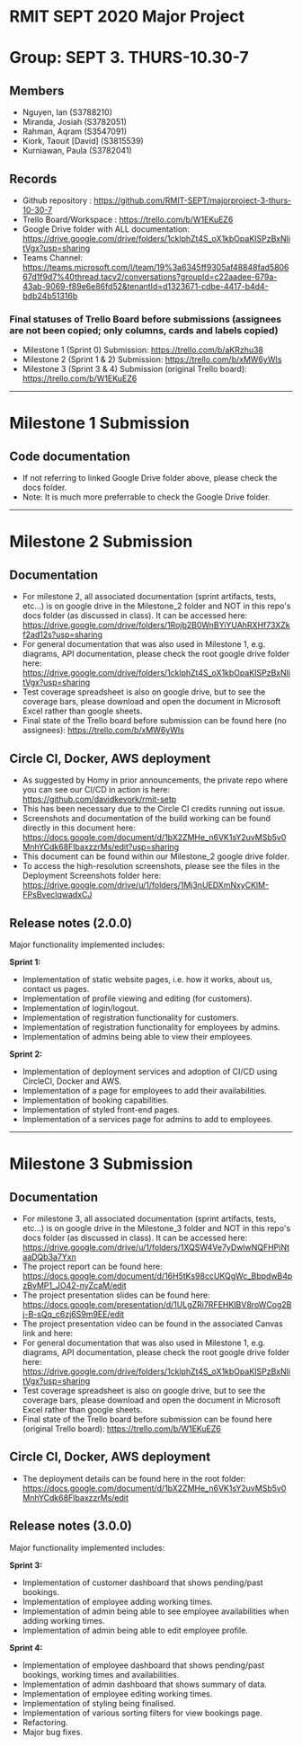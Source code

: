 # RMIT SEPT 2020 Major Project

# Group: SEPT 3. THURS-10.30-7

## Members
* Nguyen, Ian (S3788210)
* Miranda, Josiah (S3782051)
* Rahman, Aqram (S3547091)
* Kiork, Taouit [David] (S3815539)
* Kurniawan, Paula (S3782041)

## Records

* Github repository : https://github.com/RMIT-SEPT/majorproject-3-thurs-10-30-7
* Trello Board/Workspace : https://trello.com/b/W1EKuEZ6
* Google Drive folder with ALL documentation: https://drive.google.com/drive/folders/1cklphZt4S_oX1kbOpaKISPzBxNlitVgx?usp=sharing
* Teams Channel: https://teams.microsoft.com/l/team/19%3a6345ff9305af48848fad580667d1f9d7%40thread.tacv2/conversations?groupId=c22aadee-679a-43ab-9069-f89e6e86fd52&tenantId=d1323671-cdbe-4417-b4d4-bdb24b51316b

### Final statuses of Trello Board before submissions (assignees are not been copied; only columns, cards and labels copied)

* Milestone 1 (Sprint 0) Submission: https://trello.com/b/aKRzhu38
* Milestone 2 (Sprint 1 & 2) Submission: https://trello.com/b/xMW6yWIs
* Milestone 3 (Sprint 3 & 4) Submission (original Trello board): https://trello.com/b/W1EKuEZ6
  
***  

# Milestone 1 Submission
## Code documentation

* If not referring to linked Google Drive folder above, please check the docs folder. 
* Note: It is much more preferrable to check the Google Drive folder.

***

# Milestone 2 Submission
## Documentation
* For milestone 2, all associated documentation (sprint artifacts, tests, etc...) is on google drive in the Milestone_2 folder and NOT in this repo's docs folder (as discussed in class). It can be accessed here: https://drive.google.com/drive/folders/1Rojb2B0WnBYiYUAhRXHf73XZkf2ad12s?usp=sharing
* For general documentation that was also used in Milestone 1, e.g. diagrams, API documentation, please check the root google drive folder here: https://drive.google.com/drive/folders/1cklphZt4S_oX1kbOpaKISPzBxNlitVgx?usp=sharing 
* Test coverage spreadsheet is also on google drive, but to see the coverage bars, please download and open the document in Microsoft Excel rather than google sheets. 
* Final state of the Trello board before submission can be found here (no assignees): https://trello.com/b/xMW6yWIs
  

## Circle CI, Docker, AWS deployment
* As suggested by Homy in prior announcements, the private repo where you can see our CI/CD in action is here: https://github.com/davidkevork/rmit-setp
* This has been necessary due to the Circle CI credits running out issue.  
* Screenshots and documentation of the build working can be found directly in this document here: https://docs.google.com/document/d/1bX2ZMHe_n6VK1sY2uvMSb5v0MnhYCdk68FIbaxzzrMs/edit?usp=sharing
* This document can be found within our Milestone_2 google drive folder.
* To access the high-resolution screenshots, please see the files in the Deployment Screenshots folder here: https://drive.google.com/drive/u/1/folders/1Mj3nUEDXmNxyCKlM-FPsBveclqwadxCJ 
   

## Release notes  (2.0.0)

Major functionality implemented includes:

**Sprint 1:**
* Implementation of static website pages, i.e. how it works, about us, contact us pages.
* Implementation of profile viewing and editing (for customers).
* Implementation of login/logout. 
* Implementation of registration functionality for customers. 
* Implementation of registration functionality for employees by admins. 
* Implementation of admins being able to view their employees.

**Sprint 2:**
* Implementation of deployment services and adoption of CI/CD using CircleCI, Docker and AWS. 
* Implementation of a page for employees to add their availabilities. 
* Implementation of booking capabilities. 
* Implementation of styled front-end pages. 
* Implementation of a services page for admins to add to employees.


***


# Milestone 3 Submission
## Documentation
* For milestone 3, all associated documentation (sprint artifacts, tests, etc...) is on google drive in the Milestone_3 folder and NOT in this repo's docs folder (as discussed in class). It can be accessed here: https://drive.google.com/drive/u/1/folders/1XQSW4Ve7yDwlwNQFHPjNtaaDQb3a7Yxn
* The project report can be found here: https://docs.google.com/document/d/16H5tKs98ccUKQgWc_BbpdwB4pzBvMP1_JO42-nyZcaM/edit
* The project presentation slides can be found here: https://docs.google.com/presentation/d/1ULgZRi7RFEHKIBV8roWCog2Bj-B-sQq_c6zj6S9m9EE/edit
* The project presentation video can be found in the associated Canvas link and here: 
* For general documentation that was also used in Milestone 1, e.g. diagrams, API documentation, please check the root google drive folder here: https://drive.google.com/drive/folders/1cklphZt4S_oX1kbOpaKISPzBxNlitVgx?usp=sharing 
* Test coverage spreadsheet is also on google drive, but to see the coverage bars, please download and open the document in Microsoft Excel rather than google sheets. 
* Final state of the Trello board before submission can be found here (original Trello board): https://trello.com/b/W1EKuEZ6
  

## Circle CI, Docker, AWS deployment
* The deployment details can be found here in the root folder: https://docs.google.com/document/d/1bX2ZMHe_n6VK1sY2uvMSb5v0MnhYCdk68FIbaxzzrMs/edit


## Release notes  (3.0.0)

Major functionality implemented includes:

**Sprint 3:**
* Implementation of customer dashboard that shows pending/past bookings.
* Implementation of employee adding working times.
* Implementation of admin being able to see employee availabilities when adding working times.
* Implementation of admin being able to edit employee profile. 


**Sprint 4:**
* Implementation of employee dashboard that shows pending/past bookings, working times and availabilities. 
* Implementation of admin dashboard that shows summary of data.
* Implementation of employee editing working times.
* Implementation of styling being finalised. 
* Implementation of various sorting filters for view bookings page. 
* Refactoring.
* Major bug fixes.



